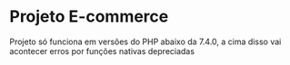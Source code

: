 # Projeto E-commerce

Projeto só funciona em versões do PHP abaixo da 7.4.0, a cima disso vai acontecer erros por funções nativas depreciadas
